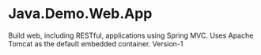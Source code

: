 # Java.Demo.Web.App
Build web, including RESTful, applications using Spring MVC. Uses Apache Tomcat as the default embedded container.
Version-1